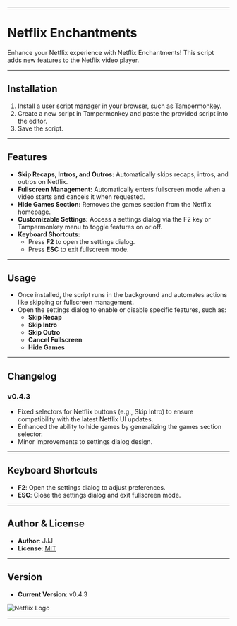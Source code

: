 
---

# **Netflix Enchantments**

Enhance your Netflix experience with Netflix Enchantments! This script adds new features to the Netflix video player.

---

## **Installation**

1. Install a user script manager in your browser, such as Tampermonkey.
2. Create a new script in Tampermonkey and paste the provided script into the editor.
3. Save the script.

---

## **Features**

- **Skip Recaps, Intros, and Outros:** Automatically skips recaps, intros, and outros on Netflix.
- **Fullscreen Management:** Automatically enters fullscreen mode when a video starts and cancels it when requested.
- **Hide Games Section:** Removes the games section from the Netflix homepage.
- **Customizable Settings:** Access a settings dialog via the F2 key or Tampermonkey menu to toggle features on or off.
- **Keyboard Shortcuts:**
  - Press **F2** to open the settings dialog.
  - Press **ESC** to exit fullscreen mode.

---

## **Usage**

- Once installed, the script runs in the background and automates actions like skipping or fullscreen management.
- Open the settings dialog to enable or disable specific features, such as:
  - **Skip Recap**
  - **Skip Intro**
  - **Skip Outro**
  - **Cancel Fullscreen**
  - **Hide Games**

---

## **Changelog**

### **v0.4.3**
- Fixed selectors for Netflix buttons (e.g., Skip Intro) to ensure compatibility with the latest Netflix UI updates.
- Enhanced the ability to hide games by generalizing the games section selector.
- Minor improvements to settings dialog design.
---

## **Keyboard Shortcuts**

- **F2**: Open the settings dialog to adjust preferences.
- **ESC**: Close the settings dialog and exit fullscreen mode.

---

## **Author & License**

- **Author**: JJJ
- **License**: [MIT](https://choosealicense.com/licenses/mit/)

---

## **Version**

- **Current Version**: v0.4.3

![Netflix Logo](https://www.google.com/s2/favicons?sz=64&domain=netflix.com)

---